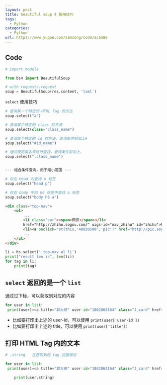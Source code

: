 ```yaml
---
layout: post
title: beautiful soup 4 使用技巧
tags:
  - Python
categories:
  - Python
url: https://www.yuque.com/samzong/code/acam8e
---
```


## Code

```python
# import module

from bs4 import BeautifulSoup

# with requests.request
soup = BeautifulSoup(res.content, 'lxml')
```

`select` 使用技巧

```python
# 查询某一个特定的 HTML Tag 的方法
soup.select("a")

# 查询某个特定的 class 的方法
soup.select(class="class_name")

# 查询某个特定的 id 的方法，查询条件前加上#
soup.select("#id_name")

# 通过使用类名来进行查找，查询条件前加上。
soup.select(".class_name")


--- 组合条件查询，用于缩小范围 ---

# 仅在 Head 内查询 p 标签
soup.select("head p")

# 仅在 body 中的 h6 标签中查找 a 标签
soup.select("body h6 a")
```

```html
<div class="top-nav">
    <ul>
        ...
        <li class="cur"><span>网页</span></li>
        href="http://zhihu.sogou.com/" uigs-id="nav_zhihu" id="zhihu">知乎`</li>
        <li><a onclick="st(this,'40030500','pic')" href="http://pic.sogou.com" uigs-id="nav_pic" id="pic">图片`</li>
        ...
    </ul>
</div>
```

```python
li = bs.select('.top-nav ul li')
print("result len is", len(li))
for tag in li:
    print(tag)
```

## `select` 返回的是一个 `list`

通过过下标，可以获取到对应的内容

```python
for user in list:
 print(user)=<a title="郭大侠" user-id="1802863164" class="J_card" href="/member/1802863164">郭大侠`
```

- 比如要打印出上述的 user-id，可以使用  `print(user['user-id'])`
- 比如要打印出上述的 title，可以使用  `print(user['title'])`

## 打印 HTML Tag 内的文本

```python
# .string   在获取到的 tag 后面增加

for user in list:
 print(user)=<a title="郭大侠" user-id="1802863164" class="J_card" href="/member/1802863164">郭大侠`

    print(user.string)
```

